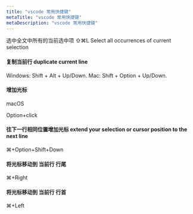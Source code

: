 ```yaml
---
title: "vscode 常用快捷键"
metaTitle: "vscode 常用快捷键"
metaDescription: "vscode 常用快捷键"
---
```


选中全文中所有的当前选中项
⇧⌘L Select all occurrences of current selection



#### 复制当前行 duplicate current line
Windows: Shift + Alt + Up/Down.
Mac: Shift + Option + Up/Down.


#### 增加光标
macOS

Option+click 

#### 往下一行相同位置增加光标 extend your selection or cursor position to the next line
⌘+Option+Shift+Down


#### 将光标移动到 当前行 行尾
⌘+Right

#### 将光标移动到 当前行 行首
⌘+Left
